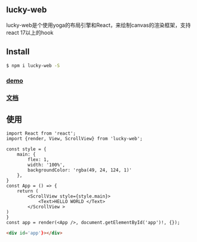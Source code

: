 
## lucky-web

lucky-web是个使用yoga的布局引擎和React，来绘制canvas的渲染框架，支持react 17以上的hook
## Install

``` bash
$ npm i lucky-web -S
```

### [demo](https://liangbairong.gitee.io/lucky-web/)

### [文档](https://liangbairong.gitee.io/lucky-web-ui/)

## 使用
 
```tsx
import React from 'react'; 
import {render, View, ScrollView} from 'lucky-web';

const style = {
    main: {
        flex: 1,
        width: '100%',
        backgroundColor: 'rgba(49, 24, 124, 1)'
    },
}
const App = () => {
    return (
        <ScrollView style={style.main}> 
            <Text>HELLO WORLD </Text>
        </ScrollView >
)
}
const app = render(<App />, document.getElementById('app')!, {});

```

```html
<div id='app'}></div>
```


